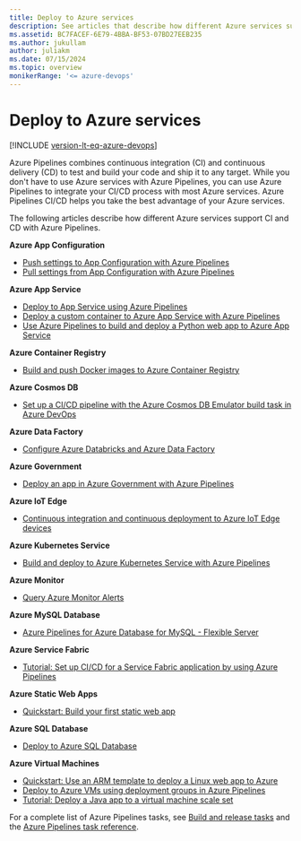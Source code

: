 ```yaml
---
title: Deploy to Azure services
description: See articles that describe how different Azure services support continuous integration (CI) and continuous delivery (CD) with Azure Pipelines.
ms.assetid: BC7FACEF-6E79-4BBA-BF53-07BD27EEB235
ms.author: jukullam
author: juliakm
ms.date: 07/15/2024
ms.topic: overview
monikerRange: '<= azure-devops'
---
```


# Deploy to Azure services

[!INCLUDE [version-lt-eq-azure-devops](../includes/version-lt-eq-azure-devops.md)]

Azure Pipelines combines continuous integration (CI) and continuous delivery (CD) to test and build your code and ship it to any target. While you don't have to use Azure services with Azure Pipelines, you can use Azure Pipelines to integrate your CI/CD process with most Azure services. Azure Pipelines CI/CD helps you take the best advantage of your Azure services.

The following articles describe how different Azure services support CI and CD with Azure Pipelines.

**Azure App Configuration**
- [Push settings to App Configuration with Azure Pipelines](/azure/azure-app-configuration/push-kv-devops-pipeline)
- [Pull settings from App Configuration with Azure Pipelines](/azure/azure-app-configuration/pull-key-value-devops-pipeline)

**Azure App Service**
- [Deploy to App Service using Azure Pipelines](/azure/app-service/deploy-azure-pipelines)
- [Deploy a custom container to Azure App Service with Azure Pipelines](apps/cd/deploy-docker-webapp.md)
- [Use Azure Pipelines to build and deploy a Python web app to Azure App Service](ecosystems/python-webapp.md)

**Azure Container Registry**
- [Build and push Docker images to Azure Container Registry](ecosystems/containers/acr-template.md)

**Azure Cosmos DB**
- [Set up a CI/CD pipeline with the Azure Cosmos DB Emulator build task in Azure DevOps](/azure/cosmos-db/tutorial-setup-ci-cd)

**Azure Data Factory**
- [Configure Azure Databricks and Azure Data Factory](apps/cd/azure/build-data-pipeline.md#configure-azure-databricks-and-azure-data-factory)

**Azure Government**
- [Deploy an app in Azure Government with Azure Pipelines](/azure/azure-government/connect-with-azure-pipelines)

**Azure IoT Edge**
- [Continuous integration and continuous deployment to Azure IoT Edge devices](/azure/iot-edge/how-to-continuous-integration-continuous-deployment)

**Azure Kubernetes Service**
- [Build and deploy to Azure Kubernetes Service with Azure Pipelines](ecosystems/kubernetes/aks-template.md)

**Azure Monitor**
- [Query Azure Monitor Alerts](process/approvals.md#query-azure-monitor-alerts)

**Azure MySQL Database**
- [Azure Pipelines for Azure Database for MySQL - Flexible Server](/azure/mysql/flexible-server/azure-pipelines-deploy-database-task)

**Azure Service Fabric**
- [Tutorial: Set up CI/CD for a Service Fabric application by using Azure Pipelines](/azure/service-fabric/service-fabric-tutorial-deploy-app-with-cicd-vsts)

**Azure Static Web Apps**
- [Quickstart: Build your first static web app](/azure/static-web-apps/get-started-portal?pivots=azure-devops)

**Azure SQL Database**
- [Deploy to Azure SQL Database](targets/azure-sqldb.md)

**Azure Virtual Machines**
- [Quickstart: Use an ARM template to deploy a Linux web app to Azure](./apps/cd/azure/deploy-arm-template.md)
- [Deploy to Azure VMs using deployment groups in Azure Pipelines](release/deployment-groups/deploying-azure-vms-deployment-groups.md)
- [Tutorial: Deploy a Java app to a virtual machine scale set](apps/cd/azure/deploy-virtual-scale-set-java.md) 

For a complete list of Azure Pipelines tasks, see [Build and release tasks](tasks/index.md) and the [Azure Pipelines task reference](/azure/devops/pipelines/tasks/reference).
